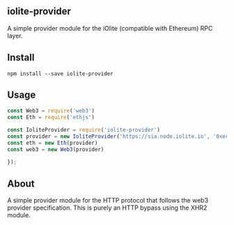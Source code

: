 ## iolite-provider

A simple provider module for the iOlite (compatible with Ethereum) RPC layer.

## Install

```
npm install --save iolite-provider
```

## Usage

```js
const Web3 = require('web3')
const Eth = require('ethjs')

const IoliteProvider = require('iolite-provider')
const provider = new IoliteProvider('https://sia.node.iolite.io', '0xecbcd9838f7f2afa6e809df8d7cdae69aa5dfc14d563ee98e97effd3f6a652f2')
const eth = new Eth(provider)
const web3 = new Web3(provider)

});
```

## About

A simple provider module for the HTTP protocol that follows the web3 provider specification. This is purely an HTTP bypass using the XHR2 module.
